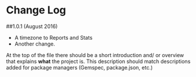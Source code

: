 
# Change Log
##1.0.1 (August 2016)
* A timezone to Reports and Stats
* Another change.

At the top of the file there should be a short introduction and/ or overview that explains **what** the project is. This description should match descriptions added for package managers (Gemspec, package.json, etc.)
